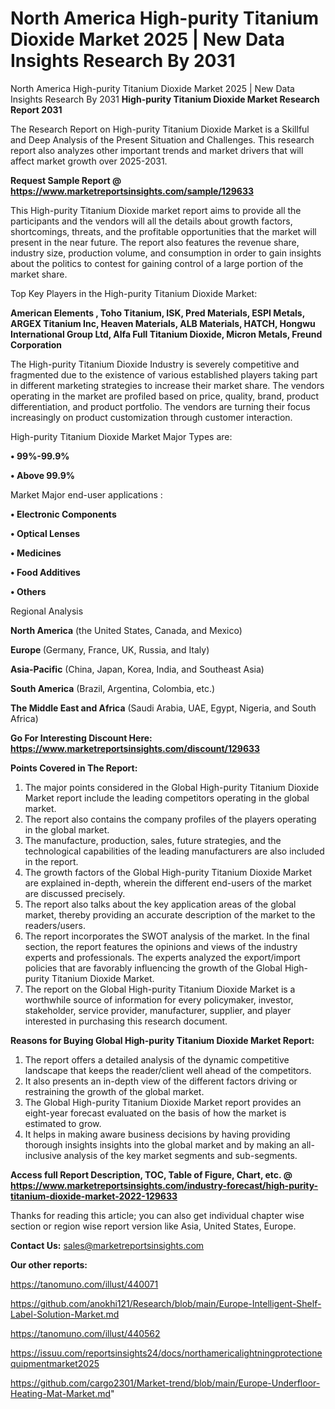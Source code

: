 # North America High-purity Titanium Dioxide Market 2025 | New Data Insights Research By 2031
North America High-purity Titanium Dioxide Market 2025 | New Data Insights Research By 2031
<strong>High-purity Titanium Dioxide Market Research Report 2031</strong>

The Research Report on High-purity Titanium Dioxide Market is a Skillful and Deep Analysis of the Present Situation and Challenges. This research report also analyzes other important trends and market drivers that will affect market growth over 2025-2031.

<strong>Request Sample Report @ <a href=https://www.marketreportsinsights.com/sample/129633>https://www.marketreportsinsights.com/sample/129633</a></strong>

This High-purity Titanium Dioxide market report aims to provide all the participants and the vendors will all the details about growth factors, shortcomings, threats, and the profitable opportunities that the market will present in the near future. The report also features the revenue share, industry size, production volume, and consumption in order to gain insights about the politics to contest for gaining control of a large portion of the market share.

Top Key Players in the High-purity Titanium Dioxide Market:

<strong>American Elements , Toho Titanium, ISK, Pred Materials, ESPI Metals, ARGEX Titanium Inc, Heaven Materials, ALB Materials, HATCH, Hongwu International Group Ltd, Alfa Full Titanium Dioxide, Micron Metals, Freund Corporation</strong>

The High-purity Titanium Dioxide Industry is severely competitive and fragmented due to the existence of various established players taking part in different marketing strategies to increase their market share. The vendors operating in the market are profiled based on price, quality, brand, product differentiation, and product portfolio. The vendors are turning their focus increasingly on product customization through customer interaction.

High-purity Titanium Dioxide Market Major Types are:

<strong>• 99%-99.9%

• Above 99.9%</strong>

Market Major end-user applications :

<strong>• Electronic Components

• Optical Lenses

• Medicines

• Food Additives

• Others</strong>

Regional Analysis

</u><strong><b>North America</b></strong> (the United States, Canada, and Mexico)

<strong><b>Europe </b></strong>(Germany, France, UK, Russia, and Italy)

<strong><b>Asia-Pacific</b></strong> (China, Japan, Korea, India, and Southeast Asia)

<strong><b>South America</b></strong> (Brazil, Argentina, Colombia, etc.)

<strong><b>The Middle East and Africa</b></strong> (Saudi Arabia, UAE, Egypt, Nigeria, and South Africa)

<strong>Go For Interesting Discount Here: <a href=https://www.marketreportsinsights.com/discount/129633>https://www.marketreportsinsights.com/discount/129633</a></strong>

<strong>Points Covered in The Report:</strong>
<ol>
  <li>The major points considered in the Global High-purity Titanium Dioxide Market report include the leading competitors operating in the global market.</li>
  <li>The report also contains the company profiles of the players operating in the global market.</li>
  <li>The manufacture, production, sales, future strategies, and the technological capabilities of the leading manufacturers are also included in the report.</li>
  <li>The growth factors of the Global High-purity Titanium Dioxide Market are explained in-depth, wherein the different end-users of the market are discussed precisely.</li>
  <li>The report also talks about the key application areas of the global market, thereby providing an accurate description of the market to the readers/users.</li>
  <li>The report incorporates the SWOT analysis of the market. In the final section, the report features the opinions and views of the industry experts and professionals. The experts analyzed the export/import policies that are favorably influencing the growth of the Global High-purity Titanium Dioxide Market.</li>
  <li>The report on the Global High-purity Titanium Dioxide Market is a worthwhile source of information for every policymaker, investor, stakeholder, service provider, manufacturer, supplier, and player interested in purchasing this research document.</li>
</ol>
<strong>Reasons for Buying Global High-purity Titanium Dioxide Market Report:</strong>

<ol>
  <li>The report offers a detailed analysis of the dynamic competitive landscape that keeps the reader/client well ahead of the competitors.</li>
  <li>It also presents an in-depth view of the different factors driving or restraining the growth of the global market.</li>
  <li>The Global High-purity Titanium Dioxide Market report provides an eight-year forecast evaluated on the basis of how the market is estimated to grow.</li>
  <li>It helps in making aware business decisions by having providing thorough insights insights into the global market and by making an all-inclusive analysis of the key market segments and sub-segments.</li>
</ol>
<strong>Access full Report Description, TOC, Table of Figure, Chart, etc. @ <a href=https://www.marketreportsinsights.com/industry-forecast/high-purity-titanium-dioxide-market-2022-129633>https://www.marketreportsinsights.com/industry-forecast/high-purity-titanium-dioxide-market-2022-129633</a></strong>


Thanks for reading this article; you can also get individual chapter wise section or region wise report version like Asia, United States, Europe.

<strong>Contact Us:</strong>
sales@marketreportsinsights.com

<strong>Our other reports:</strong>

<a href=https://tanomuno.com/illust/440071>https://tanomuno.com/illust/440071</a>

<a href=https://github.com/anokhi121/Research/blob/main/Europe-Intelligent-Shelf-Label-Solution-Market.md>https://github.com/anokhi121/Research/blob/main/Europe-Intelligent-Shelf-Label-Solution-Market.md</a>

<a href=https://tanomuno.com/illust/440562>https://tanomuno.com/illust/440562</a>

<a href=https://issuu.com/reportsinsights24/docs/northamericalightningprotectionequipmentmarket2025>https://issuu.com/reportsinsights24/docs/northamericalightningprotectionequipmentmarket2025</a>

<a href=https://github.com/cargo2301/Market-trend/blob/main/Europe-Underfloor-Heating-Mat-Market.md>https://github.com/cargo2301/Market-trend/blob/main/Europe-Underfloor-Heating-Mat-Market.md</a>"
